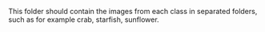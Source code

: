 This folder should contain the images from each class in separated folders, such as for example crab, starfish, sunflower.